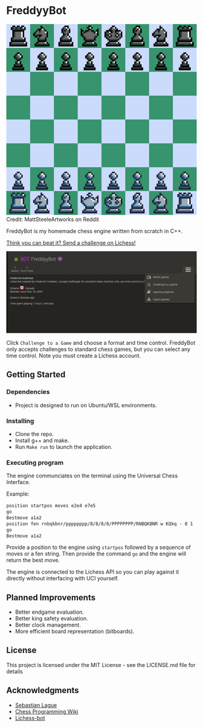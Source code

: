 # FreddyyBot
![Alt text](assets/16-bit-and-32-bit-chess-piece-sets-inspired-by-8-bit-piece-v0-fmf0qlihhzna1.png)
Credit: MattSteeleArtworks on Reddit

FreddyBot is my homemade chess engine written from scratch in C++.

[Think you can beat it? Send a challenge on Lichess!](https://lichess.org/@/FreddyyBot)

![Alt text](assets/challenge.png)

Click ```Challenge to a Game``` and choose a format and time control. FreddyBot only accepts challenges to standard chess games, but you can select any time control. Note you must create a Lichess account.

## Getting Started

### Dependencies

* Project is designed to run on Ubuntu/WSL environments.

### Installing

* Clone the repo.
* Install g++ and make.
* Run ```Make run``` to launch the application.

### Executing program

The engine communciates on the terminal using the Universal Chess Interface.

Example:

```
position startpos moves e2e4 e7e5
go
Bestmove a1a2
position fen rnbqkbnr/pppppppp/8/8/8/8/PPPPPPPP/RNBQKBNR w KQkq - 0 1
go
Bestmove a1a2
```
Provide a position to the engine using ```startpos``` followed by a sequence of moves or a fen string. Then provide the command ```go``` and the engine will return the best move.

The engine is connected to the Lichess API so you can play against it directly without interfacing with UCI yourself.

## Planned Improvements

* Better endgame evaluation.
* Better king safety evaluation.
* Better clock management.
* More efficient board representation (bitboards).

## License

This project is licensed under the MIT License - see the LICENSE.md file for details

## Acknowledgments

* [Sebastian Lague](https://www.youtube.com/watch?v=U4ogK0MIzqk&ab_channel=SebastianLague)
* [Chess Programming Wiki](https://www.chessprogramming.org/Main_Page)
* [Lichess-bot](https://github.com/lichess-bot-devs/lichess-bot)
